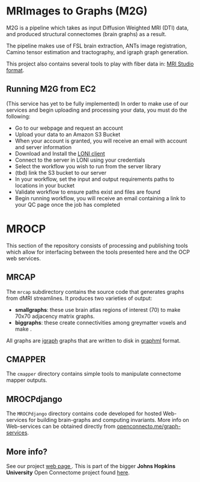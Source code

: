 MRImages to Graphs (M2G)
====================================

M2G is a pipeline which takes as input Diffusion Weighted MRI (DTI) data, and produced structural connectomes (brain graphs) as a result.

The pipeline makes use of FSL brain extraction, ANTs image registration, Camino tensor estimation and tractography, and igraph graph generation.

This project also contains several tools to play with fiber data in: [MRI Studio format](http://www.mristudio.org/).

Running M2G from EC2
--------------------

(This service has yet to be fully implemented)
In order to make use of our services and begin uploading and processing your data, you must do the following:

* Go to our webpage and request an account
* Upload your data to an Amazon S3 Bucket
* When your account is granted, you will receive an email with account and server information
* Download and Install the [LONI client](http://pipeline.loni.usc.edu)
* Connect to the server in LONI using your credentials
* Select the workflow you wish to run from the server library
* (tbd) link the S3 bucket to our server
* In your workflow, set the input and output requirements paths to locations in your bucket
* Validate workflow to ensure paths exist and files are found
* Begin running workflow, you will receive an email containing a link to your QC page once the job has completed

MROCP
=====
This section of the repository consists of processing and publishing tools which allow for interfacing between the tools presented here and the OCP web services.

MRCAP
-----
The `mrcap` subdirectory contains the source code that generates graphs from dMRI streamlines.  It produces two varieties of output:

- **smallgraphs**: these use brain atlas regions of interest (70) to make 70x70 adjacency matrix graphs.
- **biggraphs**: these create connectivities among greymatter voxels and make .

All graphs are [igraph](igraph.sourceforge.net) graphs that are written to disk in [graphml](graphml.graphdrawing.org) format.

CMAPPER
-------
The `cmapper` directory contains simple tools to manipulate connectome mapper outputs.

MROCPdjango
-----------
The `MROCPdjango` directory contains code developed for hosted Web-services for building brain-graphs and computing invariants. More info on Web-services can be obtained directly from [openconnecto.me/graph-services](http://openconnecto.me/graph-services).


More info?
----------
See our project [web page ](http://openconnectome.github.io/m2g/).
This is part of the bigger **Johns Hopkins University** Open Connectome project found [here](http://www.ocp.me/).
